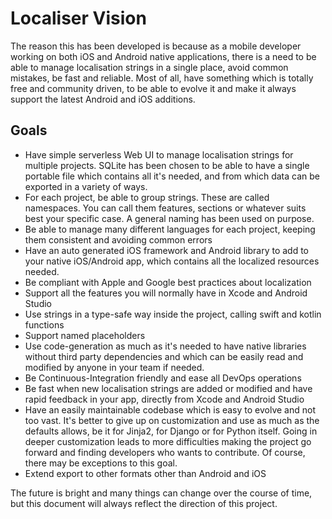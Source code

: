 # Localiser Vision

The reason this has been developed is because as a mobile developer working on both iOS and Android native applications, there is a need to be able to manage localisation strings in a single place, avoid common mistakes, be fast and reliable. Most of all, have something which is totally free and community driven, to be able to evolve it and make it always support the latest Android and iOS additions.

## Goals
* Have simple serverless Web UI to manage localisation strings for multiple projects. SQLite has been chosen to be able to have a single portable file which contains all it's needed, and from which data can be exported in a variety of ways.
* For each project, be able to group strings. These are called namespaces. You can call them features, sections or whatever suits best your specific case. A general naming has been used on purpose.
* Be able to manage many different languages for each project, keeping them consistent and avoiding common errors
* Have an auto generated iOS framework and Android library to add to your native iOS/Android app, which contains all the localized resources needed.
* Be compliant with Apple and Google best practices about localization
* Support all the features you will normally have in Xcode and Android Studio
* Use strings in a type-safe way inside the project, calling swift and kotlin functions
* Support named placeholders
* Use code-generation as much as it's needed to have native libraries without third party dependencies and which can be easily read and modified by anyone in your team if needed.
* Be Continuous-Integration friendly and ease all DevOps operations
* Be fast when new localisation strings are added or modified and have rapid feedback in your app, directly from Xcode and Android Studio
* Have an easily maintainable codebase which is easy to evolve and not too vast. It's better to give up on customization and use as much as the defaults allows, be it for Jinja2, for Django or for Python itself. Going in deeper customization leads to more difficulties making the project go forward and finding developers who wants to contribute. Of course, there may be exceptions to this goal.
* Extend export to other formats other than Android and iOS

The future is bright and many things can change over the course of time, but this document will always reflect the direction of this project.
